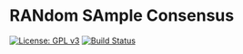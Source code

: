 # RANdom SAmple Consensus #

[![License: GPL v3](https://img.shields.io/badge/License-GPL%20v3-blue.svg)](http://www.gnu.org/licenses/gpl-3.0)
[![Build Status](https://travis-ci.org/charlybigoud/ransac.svg?branch=master)](https://travis-ci.org/charlybigoud/ransac)
